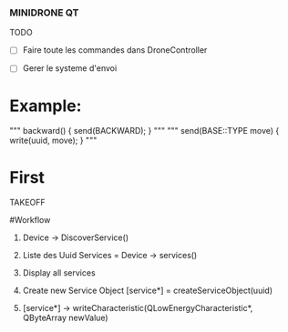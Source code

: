 ### MINIDRONE QT

TODO
- [ ] Faire toute les commandes dans DroneController
- [ ] Gerer le systeme d'envoi


# Example:
"""
backward() {
	send(BACKWARD);
}
"""
"""
send(BASE::TYPE move) {
	write(uuid, move);
}
"""

# First
TAKEOFF

#Workflow
1) Device -> DiscoverService()

2) Liste des Uuid Services = Device -> services()

3) Display all services

4) Create new Service Object [service*] = createServiceObject(uuid)

5) [service*] -> writeCharacteristic(QLowEnergyCharacteristic*, QByteArray newValue)


